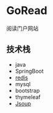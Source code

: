 # GoRead

阅读门户网站

## 技术栈

- java
- SpringBoot
- [redis](https://docs.spring.io/spring-data/redis/docs/current/api/)
- mysql
- bootstrap
- thymeleaf
- [Jsoup](https://jsoup.org/)
